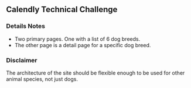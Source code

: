 ## Calendly Technical Challenge

### Details Notes

- Two primary pages. One with a list of 6 dog breeds.
- The other page is a detail page for a specific dog breed.

### Disclaimer

The architecture of the site should be flexible enough to be used for other
animal species, not just dogs.
